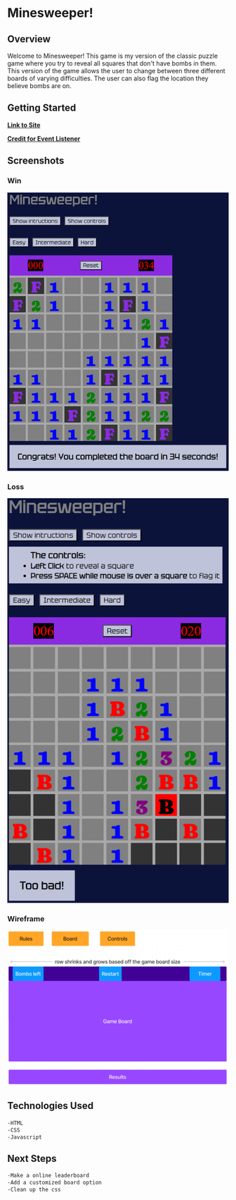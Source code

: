 # Minesweeper!

## Overview
Welcome to Minesweeper! This game is my version of the classic puzzle game where you try to reveal all squares that don't have bombs in them. This version of the game allows the user to change between three different boards of varying difficulties. The user can also flag the location they believe bombs are on.

## Getting Started
[**Link to Site**](https://agloo055.github.io/Minesweeper-Project-1/)

[**Credit for Event Listener**](https://stackoverflow.com/questions/70840870/trigger-click-on-keypress-on-hovered-element)

## Screenshots

### Win
![Win Screenshot](assets/images/winScreenshot.png)

### Loss
![Loss Screenshot](assets/images/lossScreenshot.png)

### Wireframe

![Wireframe](assets/images/Wireframe.png)

## Technologies Used
    -HTML
    -CSS
    -Javascript

## Next Steps
    -Make a online leaderboard
    -Add a customized board option
    -Clean up the css
